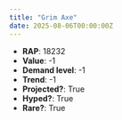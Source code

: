 ```yaml
---
title: "Grim Axe"
date: 2025-08-06T00:00:00Z
---
```

- **RAP**: 18232
- **Value**: -1
- **Demand level**: -1
- **Trend**: -1
- **Projected?**: True
- **Hyped?**: True
- **Rare?**: True

